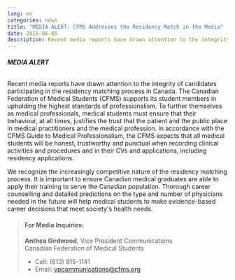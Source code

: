 ```yaml
---
lang: en
categories: news
title: "MEDIA ALERT: CFMS Addresses the Residency Match in the Media"
date: 2015-06-05
description: Recent media reports have drawn attention to the integrity of candidates participating in the residency matching process in Canada. The Canadian Federation of Medical Students (CFMS) supports its student members in upholding the highest standards of professionalism.
---
```


###### **MEDIA ALERT**

Recent media reports have drawn attention to the integrity of candidates participating in the residency matching process in Canada.  The Canadian Federation of Medical Students (CFMS) supports its student members in upholding the highest standards of professionalism.  To further themselves as medical professionals, medical students must ensure that their behaviour, at all times, justifies the trust that the patient and the public place in medical practitioners and the medical profession.  In accordance with the CFMS Guide to Medical Professionalism, the CFMS expects that all medical students will be honest, trustworthy and punctual when recording clinical activities and procedures and in their CVs and applications, including residency applications.

We recognize the increasingly competitive nature of the residency matching process. It is important to ensure Canadian medical graduates are able to apply their training to serve the Canadian population. Thorough career counselling and detailed predictions on the type and number of physicians needed in the future will help medical students to make evidence-based career decisions that meet society's health needs.

> #### **For Media Inquiries:**
> **Anthea Girdwood**, Vice President Communications<br>
> Canadian Federation of Medical Students
>
> - Cell: (613) 915-1141 
> - Email: [vpcommunications@cfms.org](mailto:vpcommunications@cfms.org)
